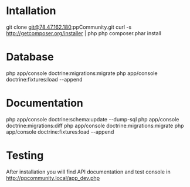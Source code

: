 Intallation
===========
git clone git@78.47.162.180:ppCommunity.git
curl -s http://getcomposer.org/installer | php
php composer.phar install

Database
========
php app/console doctrine:migrations:migrate
php app/console doctrine:fixtures:load --append


Documentation
=============
php app/console doctrine:schema:update --dump-sql
php app/console doctrine:migrations:diff
php app/console doctrine:migrations:migrate
php app/console doctrine:fixtures:load --append

Testing
=======
After installation you will find API documentation and test console in http://ppcommunity.local/app_dev.php 
